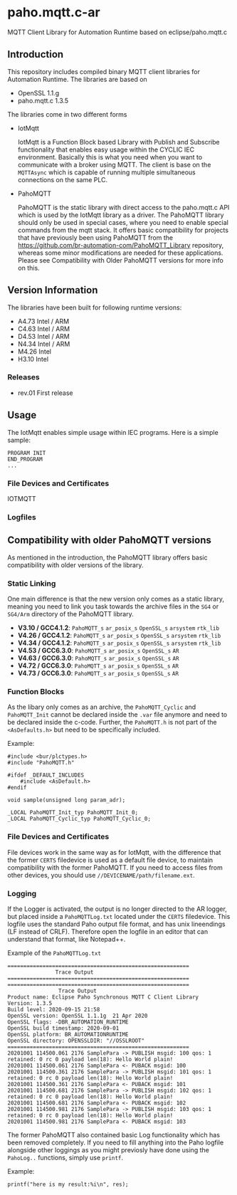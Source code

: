 # paho.mqtt.c-ar
MQTT Client Library for Automation Runtime based on eclipse/paho.mqtt.c

## Introduction

This repository includes compiled binary MQTT client libraries for Automation Runtime. The libraries are based on 
- OpenSSL 1.1.g
- paho.mqtt.c 1.3.5

The libraries come in two different forms

- IotMqtt

    IotMqtt is a Function Block based Library with Publish and Subscribe functionality that enables easy usage within
    the CYCLIC IEC environment. Basically this is what you need when you want to communicate with a broker using MQTT.
    The client is base on the `MQTTAsync` which is capable of running multiple simultaneous connections on the same
    PLC.


- PahoMQTT

    PahoMQTT is the static library with direct access to the paho.mqtt.c API which is used by the IotMqtt library as a driver. 
    The PahoMQTT library should only be used in special cases, where you need to enable special commands from the mqtt stack.
    It offers basic compatibility for projects that have previously been using PahoMQTT from the 
    https://github.com/br-automation-com/PahoMQTT_Library repository, whereas some minor modifications are needed for these
    applications. Please see Compatibility with Older PahoMQTT versions for more info on this.


## Version Information

The libraries have been built for following runtime versions:
- A4.73 Intel / ARM
- C4.63 Intel / ARM
- D4.53 Intel / ARM
- N4.34 Intel / ARM
- M4.26 Intel
- H3.10 Intel

### Releases

- rev.01
    First release


## Usage

The IotMqtt enables simple usage within IEC programs. Here is a simple sample:

    PROGRAM INIT
    END_PROGRAM
    ...

### File Devices and Certificates

IOTMQTT

### Logfiles


## Compatibility with older PahoMQTT versions

As mentioned in the introduction, the PahoMQTT library offers basic compatibility with older versions of the library.

### Static Linking
One main difference is that the new version only comes as a static library, meaning you need to link you task towards
the archive files in the `SG4` or `SG4/Arm` directory of the PahoMQTT library.

- **V3.10 / GCC4.1.2**: `PahoMQTT_s` `ar_posix_s` `OpenSSL_s` `arsystem` `rtk_lib`
- **V4.26 / GCC4.1.2**: `PahoMQTT_s` `ar_posix_s` `OpenSSL_s` `arsystem` `rtk_lib`
- **V4.34 / GCC4.1.2**: `PahoMQTT_s` `ar_posix_s` `OpenSSL_s` `arsystem` `rtk_lib`
- **V4.53 / GCC6.3.0**: `PahoMQTT_s` `ar_posix_s` `OpenSSL_s` `AR`
- **V4.63 / GCC6.3.0**: `PahoMQTT_s` `ar_posix_s` `OpenSSL_s` `AR`
- **V4.72 / GCC6.3.0**: `PahoMQTT_s` `ar_posix_s` `OpenSSL_s` `AR`
- **V4.73 / GCC6.3.0**: `PahoMQTT_s` `ar_posix_s` `OpenSSL_s` `AR`

### Function Blocks
As the libary only comes as an archive, the `PahoMQTT_Cyclic` and `PahoMQTT_Init` cannot be declared inside the `.var` file
anymore and need to be declared inside the c-code. Further, the `PahoMQTT.h` is not part of the `<AsDefaults.h>` but need
to be specifically included.

Example:

    #include <bur/plctypes.h>
    #include "PahoMQTT.h"

    #ifdef _DEFAULT_INCLUDES
        #include <AsDefault.h>
    #endif

    void sample(unsigned long param_adr);

    _LOCAL PahoMQTT_Init_typ PahoMQTT_Init_0;
    _LOCAL PahoMQTT_Cyclic_typ PahoMQTT_Cyclic_0;


### File Devices and Certificates

File devices work in the same way as for IotMqtt, with the difference that the former `CERTS` filedevice is used as a default file device,
to maintain compatibility with the former PahoMQTT. If you need to access files from other devices, you should use `//DEVICENAME/path/filename.ext`.

### Logging

If the Logger is activated, the output is no longer directed to the AR logger, but placed inside a `PahoMQTTLog.txt` located under the `CERTS` filedevice.
This logfile uses the standard Paho output file format, and has unix lineendings (LF instead of CRLF). Therefore open the logfile in an editor that can understand
that format, like Notepad++.

Example of the `PahoMQTTLog.txt`

    =========================================================
                   Trace Output
    =========================================================
    =========================================================
                    Trace Output
    Product name: Eclipse Paho Synchronous MQTT C Client Library
    Version: 1.3.5
    Build level: 2020-09-15 21:58
    OpenSSL version: OpenSSL 1.1.1g  21 Apr 2020
    OpenSSL flags: -DBR_AUTOMATION_RUNTIME
    OpenSSL build timestamp: 2020-09-01
    OpenSSL platform: BR_AUTOMATIONRUNTIME
    OpenSSL directory: OPENSSLDIR: "//OSSLROOT"
    =========================================================
    20201001 114500.061 2176 SamplePara -> PUBLISH msgid: 100 qos: 1 retained: 0 rc 0 payload len(18): Hello World plain!
    20201001 114500.061 2176 SamplePara <- PUBACK msgid: 100
    20201001 114500.361 2176 SamplePara -> PUBLISH msgid: 101 qos: 1 retained: 0 rc 0 payload len(18): Hello World plain!
    20201001 114500.361 2176 SamplePara <- PUBACK msgid: 101
    20201001 114500.681 2176 SamplePara -> PUBLISH msgid: 102 qos: 1 retained: 0 rc 0 payload len(18): Hello World plain!
    20201001 114500.681 2176 SamplePara <- PUBACK msgid: 102
    20201001 114500.981 2176 SamplePara -> PUBLISH msgid: 103 qos: 1 retained: 0 rc 0 payload len(18): Hello World plain!
    20201001 114500.981 2176 SamplePara <- PUBACK msgid: 103

The former PahoMQTT also contained basic Log functionality which has been removed completely. If you need to fill anything 
into the Paho logfile alongside other loggings as you might previosly have done using the `PahoLog..` functions, simply use 
`printf`.

Example:

    printf("here is my result:%i\n", res);
